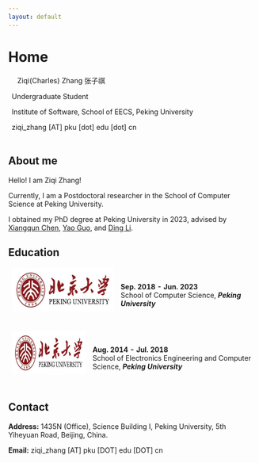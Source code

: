 ```yaml
---
layout: default
---
```

# [](#header-1)Home

<table style="border-style:none">
<tbody style="border-style:hidden">
<tr>
  <!--td><img width="256px" src="{{site.baseurl}}/assets/images/ziqi_zhang.png"></td-->
  <td>
    <h_name>Ziqi(Charles) Zhang 张子祺</h_name>
    <p>Undergraduate Student</p>
    <p>Institute of Software, School of EECS, Peking University</p>
    <p>ziqi_zhang [AT] pku [dot] edu [dot] cn</p>
    <!--p><a href="{{site.baseurl}}/static/files/yuanchun_cv_en.pdf">Download my CV</a>
    (<a href="{{site.baseurl}}/static/files/yuanchun_cv_zh.pdf">中文版</a>)</p-->
  </td>

</tr>
</tbody>
</table>

## [](#header-2)About me

Hello! I am Ziqi Zhang!

Currently, I am a Postdoctoral researcher in the School of Computer Science at Peking University.

I obtained my PhD degree at Peking University in 2023, advised by [Xiangqun Chen](https://www.coursera.org/instructor/chenxiangqun), [Yao Guo](http://sei.pku.edu.cn/~yaoguo/), and [Ding Li](https://marapapman.github.io/).


## [](#header-2)Education

<table class="imgtable" style="border-style:none">
	<tbody style="border-style:hidden">
	<tr>
		<td><img src="assets/images/pku.jpg" alt="Ziqi" width="250px" height="88px" />&nbsp;</td>
		<td align="left"><p><b>Sep. 2018 - Jun. 2023</b> <br />
		School of Computer Science, <i><b>Peking University</b></i></p></td>
	</tr>
	</tbody>
</table>

<table class="imgtable" style="border-style:none">
	<tbody style="border-style:hidden">
	<tr>
		<td><img src="assets/images/pku.jpg" alt="Ziqi" width="250px" height="88px" />&nbsp;</td>
		<td align="left"><p><b>Aug. 2014 - Jul. 2018</b> <br />
		School of Electronics Engineering and Computer Science, <i><b>Peking University</b></i></p></td>
	</tr>
	</tbody>
</table>

## [](#header-2)Contact
**Address:**
1435N (Office), Science Building I,
Peking University, 5th Yiheyuan Road, Beijing, China. 

**Email:**
ziqi_zhang [AT] pku [DOT] edu [DOT] cn

